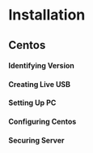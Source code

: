 # Installation

## Centos
#### Identifying Version

#### Creating Live USB

#### Setting Up PC

#### Configuring Centos

#### Securing Server
